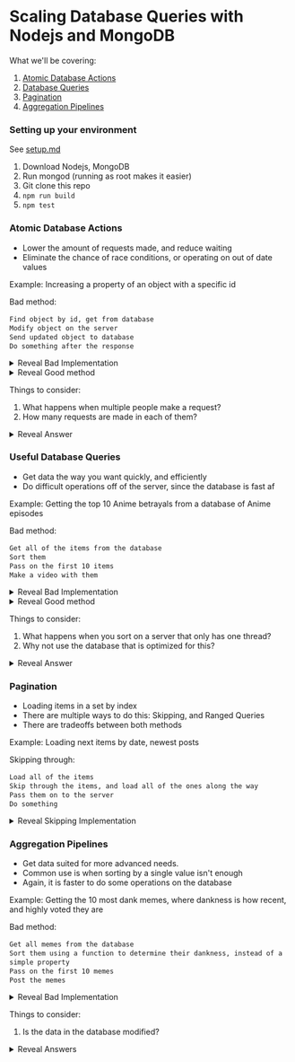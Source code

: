 # Scaling Database Queries with Nodejs and MongoDB

What we'll be covering:

1. [Atomic Database Actions](#atomic-database-actions)
2. [Database Queries](#useful-database-queries)
3. [Pagination](#pagination)
4. [Aggregation Pipelines](#aggregation-pipelines)

### Setting up your environment
See [setup.md](https://github.com/Branch-Bunch/Scalability-Workshop/blob/master/setup.md)

1. Download Nodejs, MongoDB
2. Run mongod (running as root makes it easier)
3. Git clone this repo
4. ```npm run build```
5. ```npm test```


### Atomic Database Actions

- Lower the amount of requests made, and reduce waiting
- Eliminate the chance of race conditions, or operating on out of date values

Example: Increasing a property of an object with a specific id

Bad method:
```
Find object by id, get from database
Modify object on the server
Send updated object to database
Do something after the response
```
<details><summary>Reveal Bad Implementation</summary>
```js
Sortable.findById(id)
  .then((object) => {
    object.property += 5
    return object.save()
  })
  .then(doSomething)
```
</details>

<details><summary>Reveal Good method</summary>
```
Tell the database to increment a certain property of object #id, and respond with the updated object
Do something after the response
```

```js
Sortable.findByIdAndUpdate(
  id,
  { $inc: { property: 5 } },
  {
    new: true,
  })
  .then(doSomething)
```
</details>

Things to consider:

1. What happens when multiple people make a request?
2. How many requests are made in each of them?

<details><summary>Reveal Answer</summary>

1. Atomic actions ensure that the proper data is being modified the proper amount
2. Finding, modifying, then saving is 2, while finding and updating on the database is just 1

![Having two networking requests race can cause a race condition](/img/race-condition.png)

</details>

### Useful Database Queries

- Get data the way you want quickly, and efficiently
- Do difficult operations off of the server, since the database is fast af

Example: Getting the top 10 Anime betrayals from a database of Anime episodes

Bad method:

```
Get all of the items from the database
Sort them
Pass on the first 10 items
Make a video with them
```
<details><summary>Reveal Bad Implementation</summary>

```js
function comparison(first, second) {
  // compare the anime episodes
  // return 1 or -1 to get sort to order them
}

AnimeEpisodes.find({})
  .then(animeArray => animeArray.sort(comparison).slice(0, 10)))
  .then(makeVideo)
```
</details>

<details><summary>Reveal Good method</summary>
```
Tell the database to give you the first 10 elements of the sorted array
Do something with the sorted data
```

```js
AnimeEpisodes.find({})
  .sort({ betrayal: -1 })
  .limit(10)
  .then(makeVideo)
```
</details>

Things to consider:

1. What happens when you sort on a server that only has one thread?
2. Why not use the database that is optimized for this?

<details><summary>Reveal Answer</summary>

1. Sorting blocks the entire process, and makes things slow
2. Might as well use the database as it does it in a faster method.

</details>

### Pagination

- Loading items in a set by index
- There are multiple ways to do this: Skipping, and Ranged Queries
- There are tradeoffs between both methods

Example: Loading next items by date, newest posts

Skipping through:

```
Load all of the items
Skip through the items, and load all of the ones along the way
Pass them on to the server
Do something
```

<details><summary>Reveal Skipping Implementation</summary>

```js
  Sortable.find({})
    .skip(10)
    .limit(10)
    .then(console.log)
    .catch(console.log)
```

</details>

### Aggregation Pipelines

- Get data suited for more advanced needs.
- Common use is when sorting by a single value isn't enough
- Again, it is faster to do some operations on the database

Example: Getting the 10 most dank memes, where dankness is how recent, and highly voted they are

Bad method:

```
Get all memes from the database
Sort them using a function to determine their dankness, instead of a simple property
Pass on the first 10 memes
Post the memes
```

<details><summary>Reveal Bad Implementation</summary>
```js
function getDankness(meme) {
  // divides score by how old it is
  return (meme.score / meme.dateField.getTime())
}

function comparison(first, second) {
  // use getDankness to return 1 or -1 for sort to order the memes
}

Memes.find({})
  .then(memesList => sort(array, getObjectValue).slice(0, 10))
  .then(postMemes)
```
</details>

<details><summary>Reveal Good Method</summary>
```
Add a temporary field to each of the memes named dankness, and calculate it
Sort all of the memes by dankness, on the database still
Respond to the server with the 10 dankest memes
Post the memes
```

```js
Memes.aggregate([
  {
    $project: {
      score: '$score',
      value: '$value',
      dankness: {
        $divide: [ '$score', '$value' ]
      }
    }
  },
  { 
    $sort: { dankness: -1} 
  },
])
  .limit(10)
  .then(postMemes)
```
</details>

Things to consider:

1. Is the data in the database modified?

<details><summary>Reveal Answers</summary>

1. The fields you add are temporary, so it is a good solution

Again, sorting on the database is a good solution in this example
</details>
